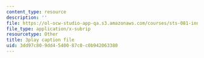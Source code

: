```yaml
---
content_type: resource
description: ''
file: https://ol-ocw-studio-app-qa.s3.amazonaws.com/courses/sts-081-innovation-systems-for-science-technology-energy-manufacturing-and-health-spring-2017/3dd97c809dd4540087c0c0b942063380_UFu_shvdwlE.vtt
file_type: application/x-subrip
resourcetype: Other
title: 3play caption file
uid: 3dd97c80-9dd4-5400-87c0-c0b942063380
---
```

